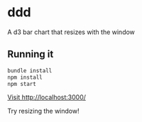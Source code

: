ddd
===

A d3 bar chart that resizes with the window

Running it
----------

```bash
bundle install
npm install
npm start
```
[Visit http://localhost:3000/](http://localhost:3000/)

Try resizing the window!
